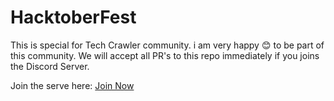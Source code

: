 # HacktoberFest

This is special for Tech Crawler community. 
i am very happy 😊 to be part of this community.
We will accept all PR's to this repo immediately if you joins the Discord Server.

Join the serve here: [Join Now](https://discord.gg/juJAYUt)
